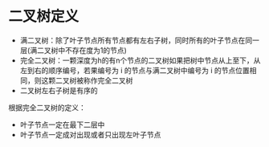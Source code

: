 # 二叉树定义

- 满二叉树：除了叶子节点所有节点都有左右子树，同时所有的叶子节点在同一层(满二叉树中不存在度为1的节点)
- 完全二叉树：一颗深度为h的有n个节点的二叉树如果把树中节点从上至下，从左到右的顺序编号，若果编号为 i 的节点与满二叉树中编号为 i 的节点位置相同，则这颗二叉树被称作完全二叉树
- 二叉树左右子树是有序的



根据完全二叉树的定义：

- 叶子节点一定在最下二层中
- 叶子节点一定成对出现或者只出现左叶子节点